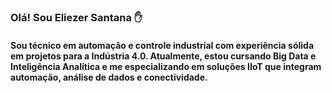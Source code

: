 
### Olá! Sou Eliezer Santana ✋

#### Sou técnico em automação e controle industrial com experiência sólida em projetos para a Indústria 4.0. Atualmente, estou cursando Big Data e Inteligência Analítica e me especializando em soluções IIoT que integram automação, análise de dados e conectividade.
